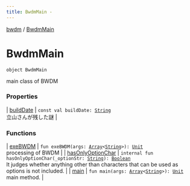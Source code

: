 ```yaml
---
title: BwdmMain - 
---
```


[bwdm](../index.html) / [BwdmMain](./index.html)

# BwdmMain

`object BwdmMain`

main class of BWDM

### Properties

| [buildDate](build-date.html) | `const val buildDate: `[`String`](https://kotlinlang.org/api/latest/jvm/stdlib/kotlin/-string/index.html)<br>立山さんが残した謎 |

### Functions

| [exeBWDM](exe-b-w-d-m.html) | `fun exeBWDM(args: `[`Array`](https://kotlinlang.org/api/latest/jvm/stdlib/kotlin/-array/index.html)`<`[`String`](https://kotlinlang.org/api/latest/jvm/stdlib/kotlin/-string/index.html)`>): `[`Unit`](https://kotlinlang.org/api/latest/jvm/stdlib/kotlin/-unit/index.html)<br>processing of BWDM |
| [hasOnlyOptionChar](has-only-option-char.html) | `internal fun hasOnlyOptionChar(_optionStr: `[`String`](https://kotlinlang.org/api/latest/jvm/stdlib/kotlin/-string/index.html)`): `[`Boolean`](https://kotlinlang.org/api/latest/jvm/stdlib/kotlin/-boolean/index.html)<br>It judges whether anything other than characters that can be used as options is not included. |
| [main](main.html) | `fun main(args: `[`Array`](https://kotlinlang.org/api/latest/jvm/stdlib/kotlin/-array/index.html)`<`[`String`](https://kotlinlang.org/api/latest/jvm/stdlib/kotlin/-string/index.html)`>): `[`Unit`](https://kotlinlang.org/api/latest/jvm/stdlib/kotlin/-unit/index.html)<br>main method. |

